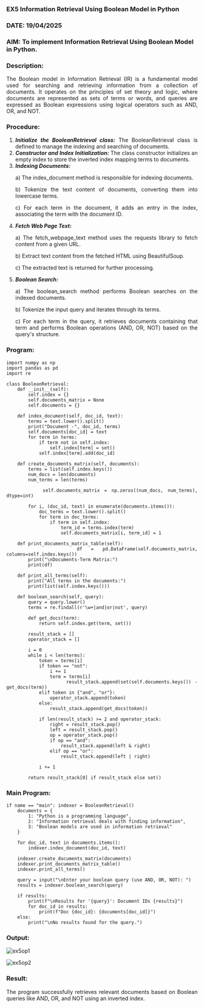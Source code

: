 ### EX5 Information Retrieval Using Boolean Model in Python

### DATE: 19/04/2025

### AIM: To implement Information Retrieval Using Boolean Model in Python.

### Description:
<div align = "justify">
The Boolean model in Information Retrieval (IR) is a fundamental model used for searching and retrieving information from a collection of documents. It operates on the principles of set theory and logic, where documents are represented as sets of terms or words, and queries are expressed as Boolean expressions using logical operators such as AND, OR, and NOT.
  
### Procedure:
1. ***Initialize the BooleanRetrieval class:*** The BooleanRetrieval class is defined to manage the indexing and searching of documents.
2. ***Constructor and Index Initialization:*** The class constructor initializes an empty index to store the inverted index mapping terms to documents.
3. ***Indexing Documents:***
    <p> a) The index_document method is responsible for indexing documents.
    <p> b) Tokenize the text content of documents, converting them into lowercase terms.
    <p> c) For each term in the document, it adds an entry in the index, associating the term with the document ID. </p>
4. ***Fetch Web Page Text:***
    <p>a) The fetch_webpage_text method uses the requests library to fetch content from a given URL.
    <p>b) Extract text content from the fetched HTML using BeautifulSoup.
    <p>c) The extracted text is returned for further processing.
5. ***Boolean Search:***
    <p>a) The boolean_search method performs Boolean searches on the indexed documents.
    <p>b) Tokenize the input query and iterates through its terms.
    <p>c) For each term in the query, it retrieves documents containing that term and performs Boolean operations (AND, OR, NOT) based on the query's structure.

### Program:
```
import numpy as np
import pandas as pd
import re

class BooleanRetrieval:
    def __init__(self):
        self.index = {}
        self.documents_matrix = None
        self.documents = {}

    def index_document(self, doc_id, text):
        terms = text.lower().split()
        print("Document -", doc_id, terms)
        self.documents[doc_id] = text
        for term in terms:
            if term not in self.index:
                self.index[term] = set()
            self.index[term].add(doc_id)

    def create_documents_matrix(self, documents):
        terms = list(self.index.keys())
        num_docs = len(documents)
        num_terms = len(terms)

        self.documents_matrix = np.zeros((num_docs, num_terms), dtype=int)

        for i, (doc_id, text) in enumerate(documents.items()):
            doc_terms = text.lower().split()
            for term in doc_terms:
                if term in self.index:
                    term_id = terms.index(term)
                    self.documents_matrix[i, term_id] = 1

    def print_documents_matrix_table(self):
        df = pd.DataFrame(self.documents_matrix, columns=self.index.keys())
        print("\nDocuments-Term Matrix:")
        print(df)

    def print_all_terms(self):
        print("All terms in the documents:")
        print(list(self.index.keys()))

    def boolean_search(self, query):
        query = query.lower()
        terms = re.findall(r'\w+|and|or|not', query)

        def get_docs(term):
            return self.index.get(term, set())

        result_stack = []
        operator_stack = []

        i = 0
        while i < len(terms):
            token = terms[i]
            if token == "not":
                i += 1
                term = terms[i]
                result_stack.append(set(self.documents.keys()) - get_docs(term))
            elif token in {"and", "or"}:
                operator_stack.append(token)
            else:
                result_stack.append(get_docs(token))

            if len(result_stack) >= 2 and operator_stack:
                right = result_stack.pop()
                left = result_stack.pop()
                op = operator_stack.pop()
                if op == "and":
                    result_stack.append(left & right)
                elif op == "or":
                    result_stack.append(left | right)

            i += 1

        return result_stack[0] if result_stack else set()
```

### Main Program:

```
if name == "main": indexer = BooleanRetrieval()
    documents = {
        1: "Python is a programming language",
        2: "Information retrieval deals with finding information",
        3: "Boolean models are used in information retrieval"
    }

    for doc_id, text in documents.items():
        indexer.index_document(doc_id, text)

    indexer.create_documents_matrix(documents)
    indexer.print_documents_matrix_table()
    indexer.print_all_terms()

    query = input("\nEnter your boolean query (use AND, OR, NOT): ")
    results = indexer.boolean_search(query)

    if results:
        print(f"\nResults for '{query}': Document IDs {results}")
        for doc_id in results:
            print(f"Doc {doc_id}: {documents[doc_id]}")
    else:
        print("\nNo results found for the query.")
```

### Output:

![ex5op1](https://github.com/user-attachments/assets/6c8e5fbe-9277-4a01-a72a-cee5a0451d59)

![ex5op2](https://github.com/user-attachments/assets/684354a5-c10c-4df8-8de8-d79b018405d4)

### Result:
The program successfully retrieves relevant documents based on Boolean queries like AND, OR, and NOT using an inverted index.
